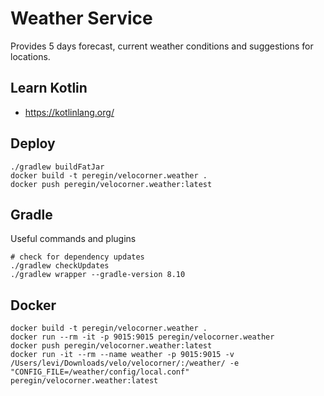 # Weather Service
Provides 5 days forecast, current weather conditions and suggestions for locations.

## Learn Kotlin
- https://kotlinlang.org/

## Deploy
```shell
./gradlew buildFatJar
docker build -t peregin/velocorner.weather .
docker push peregin/velocorner.weather:latest
```

## Gradle
Useful commands and plugins
```shell
# check for dependency updates
./gradlew checkUpdates
./gradlew wrapper --gradle-version 8.10
```

## Docker
```shell
docker build -t peregin/velocorner.weather .
docker run --rm -it -p 9015:9015 peregin/velocorner.weather
docker push peregin/velocorner.weather:latest
docker run -it --rm --name weather -p 9015:9015 -v /Users/levi/Downloads/velo/velocorner/:/weather/ -e "CONFIG_FILE=/weather/config/local.conf" peregin/velocorner.weather:latest
```